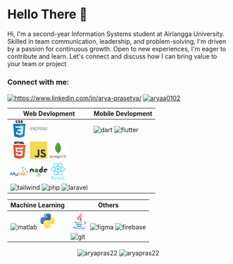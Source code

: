 ### <h1> Hello There 👋 </h1>
Hi, I'm a second-year Information Systems student at Airlangga University. Skilled in team communication, leadership, and problem-solving, I'm driven by a passion for continuous growth. Open to new experiences, I'm eager to contribute and learn. Let's connect and discuss how I can bring value to your team or project


<h3 align="left">Connect with me:</h3>
<p align="left">
<a href="https://www.linkedin.com/in/arya-prasetya/" target="blank"><img align="center" src="https://raw.githubusercontent.com/rahuldkjain/github-profile-readme-generator/master/src/images/icons/Social/linked-in-alt.svg" alt="https://www.linkedin.com/in/arya-prasetya/" height="30" width="40" /></a>
<a href="https://instagram.com/aryaa0102" target="blank"><img align="center" src="https://raw.githubusercontent.com/rahuldkjain/github-profile-readme-generator/master/src/images/icons/Social/instagram.svg" alt="aryaa0102" height="30" width="40" /></a>
</p>

| Web Devlopment | Mobile Devlopment |
| ------------- | ------------- |
| <img src="https://raw.githubusercontent.com/devicons/devicon/master/icons/css3/css3-original-wordmark.svg" alt="css3" width="40" height="40"/> <img src="https://raw.githubusercontent.com/devicons/devicon/master/icons/express/express-original-wordmark.svg" alt="express" width="40" height="40"/> | <img src="https://www.vectorlogo.zone/logos/dartlang/dartlang-icon.svg" alt="dart" width="40" height="40"/> <img src="https://www.vectorlogo.zone/logos/flutterio/flutterio-icon.svg" alt="flutter" width="40" height="40"/> |
| <img src="https://raw.githubusercontent.com/devicons/devicon/master/icons/html5/html5-original-wordmark.svg" alt="html5" width="40" height="40"/> <img src="https://raw.githubusercontent.com/devicons/devicon/master/icons/javascript/javascript-original.svg" alt="javascript" width="40" height="40"/> <img src="https://raw.githubusercontent.com/devicons/devicon/master/icons/mongodb/mongodb-original-wordmark.svg" alt="mongodb" width="40" height="40"/> | |
| <img src="https://raw.githubusercontent.com/devicons/devicon/master/icons/mysql/mysql-original-wordmark.svg" alt="mysql" width="40" height="40"/> <img src="https://raw.githubusercontent.com/devicons/devicon/master/icons/nodejs/nodejs-original-wordmark.svg" alt="nodejs" width="40" height="40"/> <img src="https://raw.githubusercontent.com/devicons/devicon/master/icons/react/react-original-wordmark.svg" alt="react" width="40" height="40"/> | |
| <img src="https://www.vectorlogo.zone/logos/tailwindcss/tailwindcss-icon.svg" alt="tailwind" width="40" height="40"/> <img src="https://www.vectorlogo.zone/logos/php/php-icon.svg" alt="php" width="40" height="40"/> <img src="https://www.vectorlogo.zone/logos/laravel/laravel-icon.svg" alt="laravel" width="40" height="40"/> | |

| Machine Learning | Others |
| ------------- | ------------- |
| <img src="https://upload.wikimedia.org/wikipedia/commons/2/21/Matlab_Logo.png" alt="matlab" width="40" height="40"/> <img src="https://raw.githubusercontent.com/devicons/devicon/master/icons/python/python-original.svg" alt="python" width="40" height="40"/> | <img src="https://raw.githubusercontent.com/devicons/devicon/master/icons/java/java-original.svg" alt="java" width="40" height="40"/> <img src="https://www.vectorlogo.zone/logos/figma/figma-icon.svg" alt="figma" width="40" height="40"/> <img src="https://www.vectorlogo.zone/logos/firebase/firebase-icon.svg" alt="firebase" width="40" height="40"/> |  <img src="https://www.vectorlogo.zone/logos/gnu_bash/gnu_bash-icon.svg" alt="bash" width="40" height="40"/>
| | <img src="https://www.vectorlogo.zone/logos/git-scm/git-scm-icon.svg" alt="git" width="40" height="40"/> |




<p align="center">
  <img align="center" height='150px' src="https://github-readme-stats.vercel.app/api?username=aryapras22&show_icons=true&locale=en" alt="aryapras22" />
  <img align="center" height='150px' src="https://github-readme-streak-stats.herokuapp.com/?user=aryapras22&" alt="aryapras22" />
</p>


